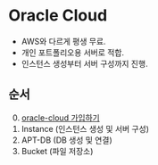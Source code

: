 # Oracle Cloud

- AWS와 다르게 평생 무료.
- 개인 포트폴리오용 서버로 적합.
- 인스턴스 생성부터 서버 구성까지 진행.

## 순서

0. [oracle-cloud 가입하기](https://www.oracle.com/kr/cloud/free/)
1. Instance (인스턴스 생성 및 서버 구성)
2. APT-DB (DB 생성 및 연결)
3. Bucket (파일 저장소)
